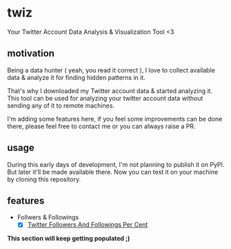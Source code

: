 # twiz
Your Twitter Account Data Analysis &amp; Visualization Tool &lt;3

## motivation

Being a data hunter ( yeah, you read it correct ), I love to collect available data & analyze it for finding hidden patterns in it.

That's why I downloaded my Twitter account data & started analyzing it. This tool can be used for analyzing your twitter account data without sending any of it to remote machines.

I'm adding some features here, if you feel some improvements can be done there, please feel free to contact me or you can always raise a PR.

## usage

During this early days of development, I'm not planning to publish it on PyPI. But later it'll be made available there. Now you can test it on your machine by cloning this repository.

## features

- Follwers & Followings
    - [x] [Twitter Followers And Followings Per Cent](./docs/twitterFollowersAndFollowingsPerCent.md)

**This section will keep getting populated ;)**
